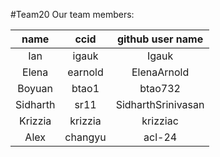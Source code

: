 #Team20 Our team members:

|   name   |  ccid   |  github user name  |
|:--------:|:-------:|:------------------:|
|   Ian    |  igauk  |       Igauk        |
|  Elena   | earnold |    ElenaArnold     |
|  Boyuan  |  btao1  |      btao732       | 
| Sidharth |  sr11   | SidharthSrinivasan |
| Krizzia  | krizzia |      krizziac      |
|   Alex   | changyu |       acl-24       |
